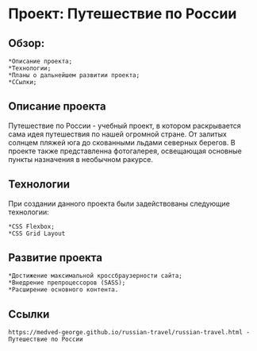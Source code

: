 # Проект: Путешествие по России

## Обзор:
    *Описание проекта;
    *Технологии;
    *Планы о дальнейшем развитии проекта;
    *ССылки;

## Описание проекта

Путешествие по России - учебный проект, в котором раскрывается сама идея путешествия по нашей огромной стране. От залитых солнцем пляжей юга до скованными льдами северных берегов. В проекте также представленна фотогалерея, освещающая основные пункты назначения в необычном ракурсе.

## Технологии

При создании данного проекта были задействованы следующие технологии:

    *CSS Flexbox;
    *CSS Grid Layout

## Развитие проекта

    *Достижение максимальной кроссбраузерности сайта;
    *Внедрение препроцессоров (SASS);
    *Расширение основного контента.

## Ссылки

    https://medved-george.github.io/russian-travel/russian-travel.html - Путешествие по России